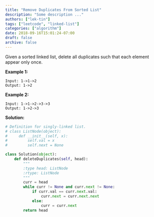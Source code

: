 ```yaml
---
title: "Remove Duplicates From Sorted List"
description: "Some description ..."
authors: ["lek-tin"]
tags: ["leetcode", "linked-list"]
categories: ["algorithm"]
date: 2018-09-16T15:01:24-07:00
draft: false
archive: false
---
```

Given a sorted linked list, delete all duplicates such that each element appear only once.

**Example 1:**
```
Input: 1->1->2
Output: 1->2
```
**Example 2:**
```
Input: 1->1->2->3->3
Output: 1->2->3
```

**Solution:**
```python
# Definition for singly-linked list.
# class ListNode(object):
#     def __init__(self, x):
#         self.val = x
#         self.next = None

class Solution(object):
    def deleteDuplicates(self, head):
        """
        :type head: ListNode
        :rtype: ListNode
        """
        curr = head
        while curr != None and curr.next != None:
            if curr.val == curr.next.val:
                curr.next = curr.next.next
            else:
                curr = curr.next
        return head
```